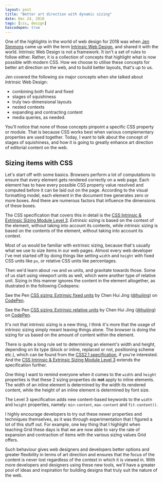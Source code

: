 ```yaml
---
layout: post
title: "Better art direction with dynamic sizing"
date: Dec 24, 2018
tags: [css, design]
hascodepen: true
---
```

One of the highlights in the world of web design for 2018 was when [Jen Simmons]() came up with the term [Intrinsic Web Design](), and shared it with the world. Intrinsic Web Design is not a framework. It isn't a set of rules to follow either. Rather, it is a collection of concepts that highlight what is now possible with modern CSS. How we choose to utilise these concepts for better art direction on the web, and to build better layouts, that's up to us.

Jen covered the following six major concepts when she talked about Intrinsic Web Design:
- combining both fluid and fixed
- stages of squishiness
- truly two-dimensional layouts
- nested contexts
- expanding and contracting content
- media queries, as needed.

You'll notice that none of those concepts pinpoint a specific CSS property or module. That is because CSS works best when various complementary properties are used together. Today, I want to talk about the concept of stages of squishiness, and how it is going to greatly enhance art direction of editorial content on the web.

## Sizing items with CSS

Let's start off with some basics. Browsers perform a lot of computations to ensure that every element gets rendered correctly on a web page. Each element has to have every possible CSS property value resolved and computed before it can be laid out on the page. According to the visual formatting model, each element in the document tree generates zero or more boxes. And there are numerous factors that influence the dimensions of these boxes.

The CSS specification that covers this in detail is the [CSS Intrinsic & Extrinsic Sizing Module Level 3](https://www.w3.org/TR/css-sizing-3/). *Extrinsic sizing* is based on the context of the element, without taking into account its contents, while *intrinsic sizing* is based on the contents of the element, without taking into account its context.

Most of us would be familiar with extrinsic sizing, because that's usually what we use to size items in our web pages. Almost every web developer I've met started off by doing things like setting `width` and `height` with fixed CSS units like `px`, or relative CSS units like percentages.

Then we'd learn about `rem` and `em` units, and gravitate towards those. Some of us start using viewport units as well, which were another type of relative unit. Sizing in this manner ignores the content in the element altogether, as illustrated in the following Codepens:

<p data-height="380" data-theme-id="9162" data-slug-hash="wRwYGg" data-default-tab="result" data-user="huijing" data-pen-title="CSS sizing: Extrinsic fixed units" class="codepen">See the Pen <a href="https://codepen.io/huijing/pen/wRwYGg/">CSS sizing: Extrinsic fixed units</a> by Chen Hui Jing (<a href="https://codepen.io/huijing">@huijing</a>) on <a href="https://codepen.io">CodePen</a>.</p>

<p data-height="346" data-theme-id="9162" data-slug-hash="wRwYee" data-default-tab="result" data-user="huijing" data-pen-title="CSS sizing: Extrinsic relative units" class="codepen">See the Pen <a href="https://codepen.io/huijing/pen/wRwYee/">CSS sizing: Extrinsic relative units</a> by Chen Hui Jing (<a href="https://codepen.io/huijing">@huijing</a>) on <a href="https://codepen.io">CodePen</a>.</p>

It's not that intrinsic sizing is a new thing, I think it's more that the usage of intrinsic sizing simply meant leaving things alone. The browser is doing the sizing for us based on the amount of content within the element.

There is quite a long rule set to determining an element's width and height, depending on its type (block or inline, replaced or not, positioning scheme etc.), which can be found from the [CSS2.1 specification](https://www.w3.org/TR/CSS2/visudet.html), if you're interested. And the [CSS Intrinsic & Extrinsic Sizing Module Level 3](https://www.w3.org/TR/css-sizing-3/) extends the specification further.

One thing I want to remind everyone when it comes to the `width` and `height` properties is that these 2 sizing properties do **not** apply to inline elements. The width of an inline element is determined by the width its rendered content, while the height of an inline element is determined by font size.

The Level 3 specification adds new content-based keywords to the `width` and `height` properties, namely: `min-content`, `max-content` and `fit-content()`. 

I highly encourage developers to try out these newer properties and techniques themselves, as it was through experimentation that I figured a lot of this stuff out. For example, one key thing that I highlight when teaching Grid these days is that we are now able to vary the rate of expansion and contraction of items with the various sizing values Grid offers.

Such behaviour gives web designers and developers better options and greater flexibility in terms of art direction and ensures that the focus of the content is never lost regardless of the context in which it is viewed in. With more developers and designers using these new tools, we'll have a greater pool of ideas and inspiration for building designs that truly suit the nature of the web.

